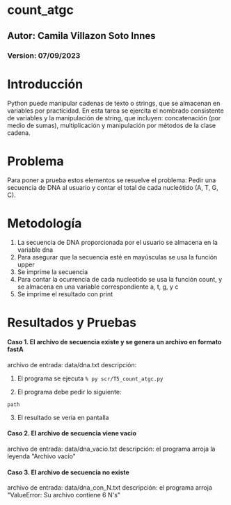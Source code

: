 # count_atgc

## Autor: Camila Villazon Soto Innes

### Version: 07/09/2023

# Introducción
Python puede manipular cadenas de texto o strings, que se almacenan en variables por practicidad. 
En esta tarea se ejercita el nombrado consistente de variables y la manipulación de string, que incluyen: concatenación (por medio de sumas), multiplicación y manipulación por métodos de la clase cadena.

# Problema
Para poner a prueba estos elementos se resuelve el problema: 
Pedir una secuencia de DNA al usuario y contar el total de cada nucleótido (A, T, G, C).

# Metodología
1. La secuencia de DNA proporcionada por el usuario se almacena en la variable dna
2. Para asegurar que la secuencia esté en mayúsculas se usa la función upper
3. Se imprime la secuencia
4. Para contar la ocurrencia de cada nucleotido se usa la función count, y se almacena en una variable correspondiente a, t, g, y c
5. Se imprime el resultado con print

# Resultados y Pruebas

#### Caso 1. El archivo de secuencia existe y se genera un archivo en formato fastA

archivo de entrada: data/dna.txt
descripción: 

1. El programa se ejecuta 
```% py scr/T5_count_atgc.py  ```

2. El programa debe pedir lo siguiente:

```path  ```

3. El resultado se vería en pantalla
``` ```

#### Caso 2. El archivo de secuencia viene vacio 
archivo de entrada: data/dna_vacio.txt
descripción: el programa arroja la leyenda "Archivo vacío"


#### Caso 3. El archivo de secuencia no existe
archivo de entrada: data/dna_con_N.txt
descripción: el programa arroja "ValueError: Su archivo contiene 6 N's"